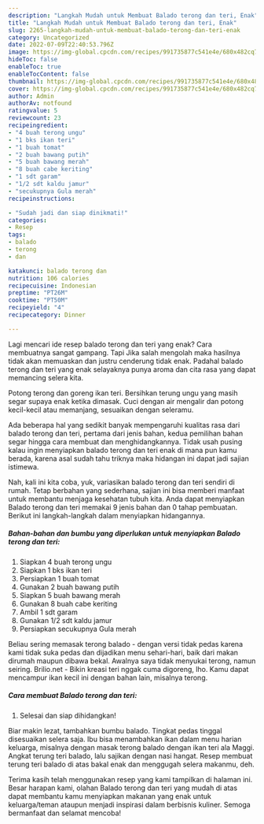 ```yaml
---
description: "Langkah Mudah untuk Membuat Balado terong dan teri, Enak"
title: "Langkah Mudah untuk Membuat Balado terong dan teri, Enak"
slug: 2265-langkah-mudah-untuk-membuat-balado-terong-dan-teri-enak
category: Uncategorized
date: 2022-07-09T22:40:53.796Z
image: https://img-global.cpcdn.com/recipes/991735877c541e4e/680x482cq70/balado-terong-dan-teri-foto-resep-utama.jpg
hideToc: false
enableToc: true
enableTocContent: false
thumbnail: https://img-global.cpcdn.com/recipes/991735877c541e4e/680x482cq70/balado-terong-dan-teri-foto-resep-utama.jpg
cover: https://img-global.cpcdn.com/recipes/991735877c541e4e/680x482cq70/balado-terong-dan-teri-foto-resep-utama.jpg
author: Admin
authorAv: notfound
ratingvalue: 5
reviewcount: 23
recipeingredient:
- "4 buah terong ungu"
- "1 bks ikan teri"
- "1 buah tomat"
- "2 buah bawang putih"
- "5 buah bawang merah"
- "8 buah cabe keriting"
- "1 sdt garam"
- "1/2 sdt kaldu jamur"
- "secukupnya Gula merah"
recipeinstructions:

- "Sudah jadi dan siap dinikmati!"
categories:
- Resep
tags:
- balado
- terong
- dan

katakunci: balado terong dan 
nutrition: 106 calories
recipecuisine: Indonesian
preptime: "PT26M"
cooktime: "PT50M"
recipeyield: "4"
recipecategory: Dinner

---
```



Lagi mencari ide resep balado terong dan teri yang enak? Cara membuatnya sangat gampang. Tapi Jika salah mengolah maka hasilnya tidak akan memuaskan dan justru cenderung tidak enak. Padahal balado terong dan teri yang enak selayaknya punya aroma dan cita rasa yang dapat memancing selera kita.


Potong terong dan goreng ikan teri. Bersihkan terung ungu yang masih segar supaya enak ketika dimasak. Cuci dengan air mengalir dan potong kecil-kecil atau memanjang, sesuaikan dengan seleramu.

Ada beberapa hal yang sedikit banyak mempengaruhi kualitas rasa dari balado terong dan teri, pertama dari jenis bahan, kedua pemilihan bahan segar hingga cara membuat dan menghidangkannya. Tidak usah pusing kalau ingin menyiapkan balado terong dan teri enak di mana pun kamu berada, karena asal sudah tahu triknya maka hidangan ini dapat jadi sajian istimewa.


Nah, kali ini kita coba, yuk, variasikan balado terong dan teri sendiri di rumah. Tetap berbahan yang sederhana, sajian ini bisa memberi manfaat untuk membantu menjaga kesehatan tubuh kita. Anda dapat menyiapkan Balado terong dan teri memakai 9 jenis bahan dan 0 tahap pembuatan. Berikut ini langkah-langkah dalam menyiapkan hidangannya.

<!--inarticleads1-->

##### Bahan-bahan dan bumbu yang diperlukan untuk menyiapkan Balado terong dan teri:

1. Siapkan 4 buah terong ungu
1. Siapkan 1 bks ikan teri
1. Persiapkan 1 buah tomat
1. Gunakan 2 buah bawang putih
1. Siapkan 5 buah bawang merah
1. Gunakan 8 buah cabe keriting
1. Ambil 1 sdt garam
1. Gunakan 1/2 sdt kaldu jamur
1. Persiapkan secukupnya Gula merah


Beliau sering memasak terong balado - dengan versi tidak pedas karena kami tidak suka pedas dan dijadikan menu sehari-hari, baik dari makan dirumah maupun dibawa bekal. Awalnya saya tidak menyukai terong, namun seiring. Brilio.net - Bikin kreasi teri nggak cuma digoreng, lho. Kamu dapat mencampur ikan kecil ini dengan bahan lain, misalnya terong. 

<!--inarticleads2-->

##### Cara membuat Balado terong dan teri:


1. Selesai dan siap dihidangkan!

Biar makin lezat, tambahkan bumbu balado. Tingkat pedas tinggal disesuaikan selera saja. Ibu bisa menambahkan ikan dalam menu harian keluarga, misalnya dengan masak terong balado dengan ikan teri ala Maggi. Angkat terung teri balado, lalu sajikan dengan nasi hangat. Resep membuat terung teri balado di atas bakal enak dan menggugah selera makanmu, deh. 

Terima kasih telah menggunakan resep yang kami tampilkan di halaman ini. Besar harapan kami, olahan Balado terong dan teri yang mudah di atas dapat membantu kamu menyiapkan makanan yang enak untuk keluarga/teman ataupun menjadi inspirasi dalam berbisnis kuliner. Semoga bermanfaat dan selamat mencoba!
